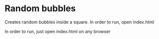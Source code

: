  # Random bubbles

Creates random bubbles inside a square.
In order to run, open index.html


In order to run, just open index.html on any browser